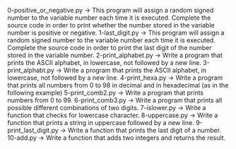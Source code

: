 0-positive_or_negative.py -> This program will assign a random signed number to the variable number each time it is executed. Complete the source code in order to print whether the number stored in the variable number is positive or negative.
1-last_digit.py -> This program will assign a random signed number to the variable number each time it is executed. Complete the source code in order to print the last digit of the number stored in the variable number.
2-print_alphabet.py -> Write a program that prints the ASCII alphabet, in lowercase, not followed by a new line.
3-print_alphabt.py -> Write a program that prints the ASCII alphabet, in lowercase, not followed by a new line.
4-print_hexa.py -> Write a program that prints all numbers from 0 to 98 in decimal and in hexadecimal (as in the following example)
5-print_comb2.py -> Write a program that prints numbers from 0 to 99.
6-print_comb3.py -> Write a program that prints all possible different combinations of two digits.
7-islower.py -> Write a function that checks for lowercase character.
8-uppercase.py -> Write a function that prints a string in uppercase followed by a new line.
9-print_last_digit.py -> Write a function that prints the last digit of a number.
10-add.py -> Write a function that adds two integers and returns the result.

